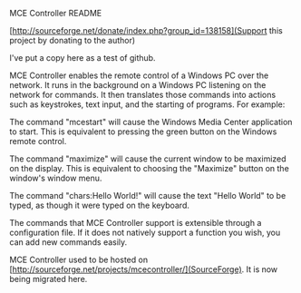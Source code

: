 MCE Controller README


[http://sourceforge.net/donate/index.php?group_id=138158](Support this project by donating to the author)

I've put a copy here as a test of github.

MCE Controller enables the remote control of a Windows PC over the network. It runs in the background on a Windows PC listening on the network for commands. It then translates those commands into actions such as keystrokes, text input, and the starting of programs. For example: 

The command "mcestart" will cause the Windows Media Center application to start. This is equivalent to pressing the green button on the Windows remote control. 

The command "maximize" will cause the current window to be maximized on the display. This is equivalent to choosing the "Maximize" button on the window's window menu. 

The command "chars:Hello World!" will cause the text "Hello World" to be typed, as though it were typed on the keyboard. 

The commands that MCE Controller support is extensible through a configuration file. If it does not natively support a function you wish, you can add new commands easily.

MCE Controller used to be hosted on [http://sourceforge.net/projects/mcecontroller/](SourceForge). It is now being migrated here.

